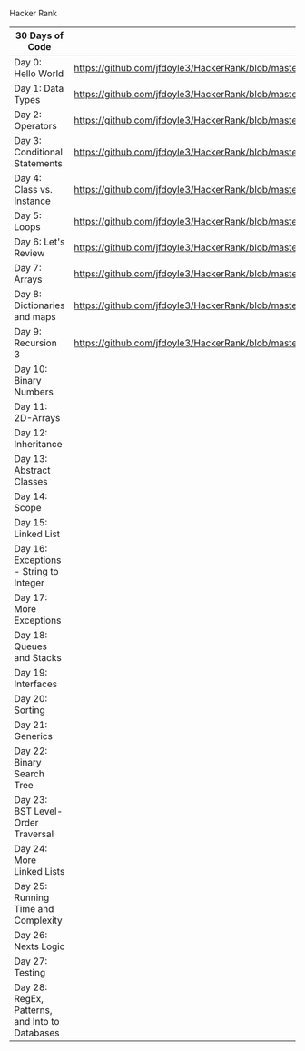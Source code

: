 Hacker Rank

| 30 Days of Code                                | Java                                                                                                              | .Net | Python | Nodejs |
| ---------------------------------------------- | ----------------------------------------------------------------------------------------------------------------- | ---- | ------ | ------ |
| Day 0: Hello World                             | https://github.com/jfdoyle3/HackerRank/blob/master/java/30DaysOfCoding/Day00_HelloWorld.java                      |      |        |        |
| Day 1: Data Types                              | https://github.com/jfdoyle3/HackerRank/blob/master/java/30DaysOfCoding/Day01_DataTypes.java                       |      |        |        |
| Day 2: Operators                               | https://github.com/jfdoyle3/HackerRank/blob/master/java/30DaysOfCoding/Day02_Operators.java                       |      |        |        |
| Day 3: Conditional Statements                  | https://github.com/jfdoyle3/HackerRank/blob/master/java/30DaysOfCoding/Day03_Intro_to_Conditional_Statements.java |      |        |        |
| Day 4: Class vs. Instance                      | https://github.com/jfdoyle3/HackerRank/blob/master/java/30DaysOfCoding/Day03_Intro_to_Conditional_Statements.java |      |        |        |
| Day 5: Loops                                   | https://github.com/jfdoyle3/HackerRank/blob/master/java/30DaysOfCoding/Day05_Loops.java                           |      |        |        |
| Day 6: Let's Review                            | https://github.com/jfdoyle3/HackerRank/blob/master/java/30DaysOfCoding/Day06_Lets_Review.java                     |      |        |        |
| Day 7: Arrays                                  | https://github.com/jfdoyle3/HackerRank/blob/master/java/30DaysOfCoding/Day07_%20Arrays.java                       |      |        |        |
| Day 8: Dictionaries and maps                   | https://github.com/jfdoyle3/HackerRank/blob/master/java/30DaysOfCoding/Day08_Dictionaries_and_Maps.java           |      |        |        |
| Day 9: Recursion 3                             | https://github.com/jfdoyle3/HackerRank/blob/master/java/30DaysOfCoding/Day09_Recursion_3.java                     |      |        |        |
| Day 10: Binary Numbers                         |                                                                                                                   |      |        |        |
| Day 11: 2D-Arrays                              |                                                                                                                   |      |        |        |
| Day 12: Inheritance                            |                                                                                                                   |      |        |        |
| Day 13: Abstract Classes                       |                                                                                                                   |      |        |        |
| Day 14: Scope                                  |                                                                                                                   |      |        |        |
| Day 15: Linked List                            |                                                                                                                   |      |        |        |
| Day 16: Exceptions - String to Integer         |                                                                                                                   |      |        |        |
| Day 17: More Exceptions                        |                                                                                                                   |      |        |        |
| Day 18: Queues and Stacks                      |                                                                                                                   |      |        |        |
| Day 19: Interfaces                             |                                                                                                                   |      |        |        |
| Day 20: Sorting                                |                                                                                                                   |      |        |        |
| Day 21: Generics                               |                                                                                                                   |      |        |        |
| Day 22: Binary Search Tree                     |                                                                                                                   |      |        |        |
| Day 23: BST Level-Order Traversal              |                                                                                                                   |      |        |        |
| Day 24: More Linked Lists                      |                                                                                                                   |      |        |        |
| Day 25: Running Time and Complexity            |                                                                                                                   |      |        |        |
| Day 26: Nexts Logic                            |                                                                                                                   |      |        |        |
| Day 27: Testing                                |                                                                                                                   |      |        |        |
| Day 28: RegEx, Patterns, and Into to Databases |                                                                                                                   |      |        |        |
